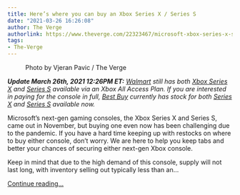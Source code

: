 ```yaml
---
title: Here’s where you can buy an Xbox Series X / Series S
date: "2021-03-26 16:26:08"
author: The Verge
authorlink: https://www.theverge.com/22323467/microsoft-xbox-series-x-series-s-where-to-buy-in-stock
tags:
- The-Verge
---
```

<figure>
      <img alt="" src="https://cdn.vox-cdn.com/thumbor/lIv16nzyaMnOhPGHB8finxIdjrU=/0x0:2040x1360/1310x873/cdn.vox-cdn.com/uploads/chorus_image/image/68988791/vpavic_4275_20201030_0050.0.jpg" />
        <figcaption>Photo by Vjeran Pavic / The Verge</figcaption>
    </figure>

  <p id="MDr2JX"><em><strong>Update March 26th, 2021 12:26PM ET:</strong></em><em> </em><a href="https://www.theverge.com/2021/3/18/22338157/playstation-5-xbox-series-x-s-restocks-walmart-time-date"><em>Walmart</em></a><em> still has both </em><a href="https://goto.walmart.com/c/482924/565706/9383?u=https%3A%2F%2Fwww.walmart.com%2Fip%2FXbox-Series-X%2F443574645&amp;subid1=VergeXboxSeriesXSRestocks03102021&amp;sharedid=verge" rel="sponsored nofollow noopener" target="_blank"><em>Xbox Series X</em></a><em> and </em><a href="https://goto.walmart.com/c/482924/565706/9383?u=https%3A%2F%2Fwww.walmart.com%2Fip%2FXbox-Series-S%2F606518560&amp;subid1=VergeXboxSeriesXSRestocks03102021&amp;sharedid=verge" rel="sponsored nofollow noopener" target="_blank"><em>Series S</em></a><em> available via an Xbox All Access Plan. If you are interested in paying for the console in full, </em><a href="https://www.theverge.com/2021/3/26/22346519/microsoft-xbox-series-x-series-s-console-restock-best-buy"><em>Best Buy</em></a><em> currently has stock for both </em><a href="https://shop-links.co/1735999168329855367#donotlink" rel="sponsored nofollow noopener" target="_blank"><em>Series X</em></a><em> and </em><a href="https://shop-links.co/1735999257205594476#donotlink" rel="sponsored nofollow noopener" target="_blank"><em>Series S</em></a><em> available now. </em></p>
<aside id="uEhwA5"><div data-anthem-component="readmore" data-anthem-component-data='{"stories":[{"title":"Walmart will have PS5 and Xbox Series X restocks available today","url":"https://www.theverge.com/2021/3/18/22338157/playstation-5-xbox-series-x-s-restocks-walmart-time-date"},{"title":"Microsoft’s Xbox Series X / S is available at Best Buy","url":"https://www.theverge.com/2021/3/26/22346519/microsoft-xbox-series-x-series-s-console-restock-best-buy"}]}'></div></aside><p id="eQ3cRD">Microsoft’s next-gen gaming consoles, the Xbox Series X and Series S, came out in November, but buying one even now has been challenging due to the pandemic. If you have a hard time keeping up with restocks on where to buy either console, don’t worry. We are here to help you keep tabs and better your chances of securing either next-gen Xbox console. </p>
<p id="EkhtST">Keep in mind that due to the high demand of this console, supply will not last long, with inventory selling out typically less than an...</p>
  <p>
    <a href="https://www.theverge.com/22323467/microsoft-xbox-series-x-series-s-where-to-buy-in-stock">Continue reading&hellip;</a>
  </p>